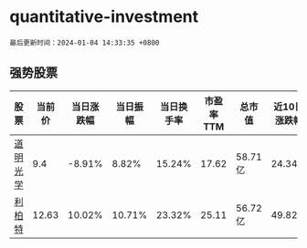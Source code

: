 # quantitative-investment

`最后更新时间：2024-01-04 14:33:35 +0800`

## 强势股票

|股票|当前价|当日涨跌幅|当日振幅|当日换手率|市盈率TTM|总市值|近10日涨跌幅|
|----|----|----|----|----|----|----|----|
|[道明光学](https://xueqiu.com/S/SZ002632)|9.4|-8.91%|8.82%|15.24%|17.62|58.71亿|24.34%|
|[利柏特](https://xueqiu.com/S/SH605167)|12.63|10.02%|10.71%|23.32%|25.11|56.72亿|49.82%|
